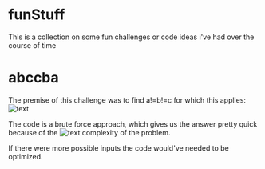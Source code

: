 # funStuff
This is a collection on some fun challenges or code ideas i've had over the course of time

# abccba
The premise of this challenge was to find a!=b!=c for which this applies:
![text](https://media.discordapp.net/attachments/386915523524558849/459394560301334528/unknown.png)

The code is a brute force approach, which gives us the answer pretty quick because of the ![text](http://bit.ly/2tsyLmz) complexity of the problem.

If there were more possible inputs the code would've needed to be optimized.
